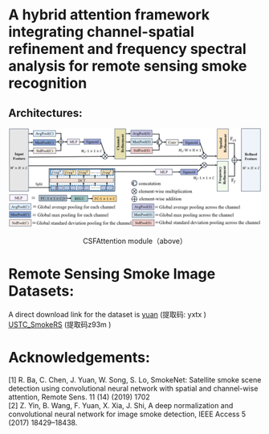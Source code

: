 # A hybrid attention framework integrating channel-spatial refinement and frequency spectral analysis for remote sensing smoke recognition
## Architectures:
![](https://github.com/syx-a11y/remote-sensing-smoke-recognition/blob/main/CSFAttention%20module.jpg)
<div align="center">
  CSFAttention module（above）
</div> 

# Remote Sensing Smoke Image Datasets:
A direct download link for the dataset is [yuan](https://pan.baidu.com/s/1PptY11FowQ4V3ZV3zA34Sw) (提取码: yxtx )  [USTC_SmokeRS](https://pan.baidu.com/s/1hbG-O3hSnRMZ9wGtEZdH3A) (提取码z93m )

# Acknowledgements:
[1] R. Ba, C. Chen, J. Yuan, W. Song, S. Lo, SmokeNet: Satellite smoke scene detection using convolutional neural network with spatial and channel-wise attention, Remote Sens. 11 (14) (2019) 1702 <br> 
[2] Z. Yin, B. Wang, F. Yuan, X. Xia, J. Shi, A deep normalization and convolutional neural network for image smoke detection, IEEE Access 5 (2017) 18429–18438.
